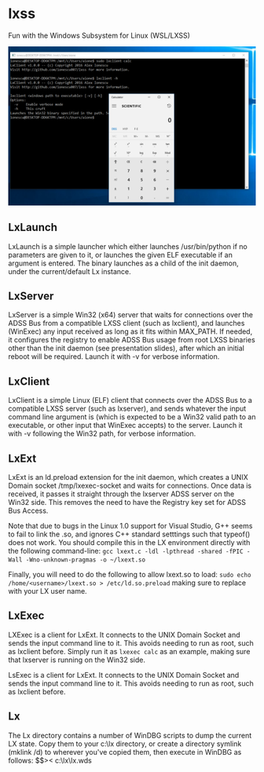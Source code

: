 # lxss
Fun with the Windows Subsystem for Linux (WSL/LXSS)

![Screenshot](lxclient.PNG)

## LxLaunch
LxLaunch is a simple launcher which either launches /usr/bin/python if no parameters are given to it, or launches the given ELF executable if an argument is entered. The binary launches as a child of the init daemon, under the current/default Lx instance.

## LxServer
LxServer is a simple Win32 (x64) server that waits for connections over the ADSS Bus from a compatible LXSS client (such as lxclient), and launches (WinExec) any input received as long as it fits within MAX_PATH. If needed, it configures the registry to enable ADSS Bus usage from root LXSS binaries other than the init daemon (see presentation slides), after which an initial reboot will be required. Launch it with -v for verbose information.

## LxClient
LxClient is a simple Linux (ELF) client that connects over the ADSS Bus to a compatible LXSS server (such as lxserver), and sends whatever the input command line argument is (which is expected to be a Win32 valid path to an executable, or other input that WinExec accepts) to the server. Launch it with -v following the Win32 path, for verbose information.

## LxExt
LxExt is an ld.preload extension for the init daemon, which creates a UNIX Domain socket /tmp/lxexec-socket and waits for connections. Once data is received, it passes it straight through the lxserver ADSS server on the Win32 side. This removes the need to have the Registry key set for ADSS Bus Access.

Note that due to bugs in the Linux 1.0 support for Visual Studio, G++ seems to fail to link the .so, and ignores C++ standard setttings such that typeof() does not work. You should compile this in the LX environment directly with the following command-line:
```gcc lxext.c -ldl -lpthread -shared -fPIC -Wall -Wno-unknown-pragmas -o ~/lxext.so```

Finally, you will need to do the following to allow lxext.so to load:
```sudo echo /home/<username>/lxext.so > /etc/ld.so.preload``` making sure to replace <username> with your LX user name.

## LxExec
LXExec is a client for LxExt. It connects to the UNIX Domain Socket and sends the input command line to it. This avoids needing to run as root, such as lxclient before. Simply run it as ```lxexec calc``` as an example, making sure that lxserver is running on the Win32 side.



LsExec is a client for LxExt. It connects to the UNIX Domain Socket and sends the input command line to it. This avoids needing to run as root, such as lxclient before.

## Lx
The Lx directory contains a number of WinDBG scripts to dump the current LX state. Copy them to your c:\lx directory, or create a directory symlink (mklink /d) to wherever you've copied them, then execute in WinDBG as follows: $$>< c:\lx\lx.wds
